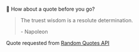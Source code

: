 📣 How about a quote before you go?

> The truest wisdom is a resolute determination.
>
> <p>- Napoleon</p>

Quote requested from [Random Quotes API](https://github.com/lukePeavey/quotable)
